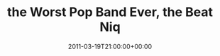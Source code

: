 ---
templateKey: event
guid: 0895c9c3-6eab-11ea-99c5-002590d1d1b0
date: 2011-03-19T21:00:00+00:00
eventTime: '9pm'
title: the Worst Pop Band Ever, the Beat Niq
artist: the Worst Pop Band Ever
city: Calgary, AB
venue: the Beat Niq
group: The Worst Pop Band Ever
---
